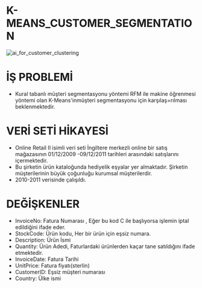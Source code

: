 # K-MEANS_CUSTOMER_SEGMENTATION
 
   ![ai_for_customer_clustering](https://user-images.githubusercontent.com/73841520/126891847-3dbe3357-d1ed-4c2e-8c60-cfee10d6ac33.jpg)

# İŞ PROBLEMİ
 
* Kural tabanlı müşteri segmentasyonu yöntemi RFM ile makine öğrenmesi yöntemi olan K-Means'inmüşteri segmentasyonu için karşılaş=rılması beklenmektedir.

# VERİ SETİ HİKAYESİ

* Online Retail II isimli veri seti İngiltere merkezli online bir satış  mağazasının 01/12/2009 -09/12/2011 tarihleri arasındaki satışlarını içermektedir. 
* Bu şirketin ürün kataloğunda hediyelik eşyalar yer almaktadır. Şirketin müşterilerinin büyük çoğunluğu kurumsal müşterilerdir.
* 2010-2011 verisinde çalışıldı.

# DEĞİŞKENLER

* InvoiceNo: Fatura Numarası , Eğer bu kod C ile başlıyorsa işlemin iptal edildiğini ifade eder.
* StockCode: Ürün kodu, Her bir ürün için eşsiz numara.
* Description: Ürün İsmi
* Quantity: Ürün Adedi, Faturlardaki ürünlerden kaçar tane satıldığını ifade etmektedir.
* InvoiceDate: Fatura Tarihi
* UnitPrice: Fatura fiyatı(sterlin)
* CustomerID: Eşsiz müşteri numarası
* Country: Ülke ismi
